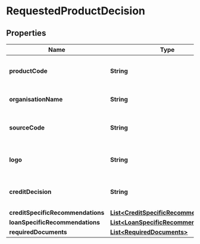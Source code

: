 # RequestedProductDecision

## Properties
Name | Type | Description | Notes
------------ | ------------- | ------------- | -------------
**productCode** | **String** | A unique code that identifies the product | 
**organisationName** | **String** | Card issuing Organisation code | 
**sourceCode** | **String** | A source code to identify the product | 
**logo** | **String** | Product logo to identify the product |  [optional]
**creditDecision** | **String** | Evaluated Applicant Credit Decision |  [optional]
**creditSpecificRecommendations** | [**List&lt;CreditSpecificRecommendations&gt;**](CreditSpecificRecommendations.md) |  |  [optional]
**loanSpecificRecommendations** | [**List&lt;LoanSpecificRecommendations&gt;**](LoanSpecificRecommendations.md) |  |  [optional]
**requiredDocuments** | [**List&lt;RequiredDocuments&gt;**](RequiredDocuments.md) |  |  [optional]
